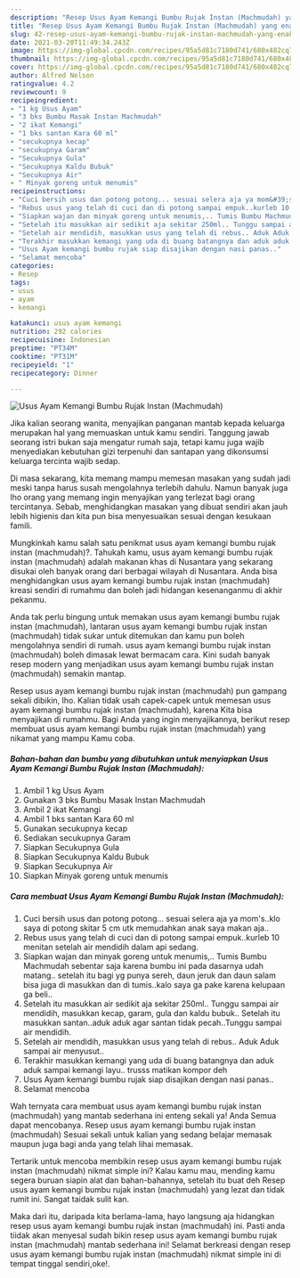 ```yaml
---
description: "Resep Usus Ayam Kemangi Bumbu Rujak Instan (Machmudah) yang enak dan Mudah Dibuat"
title: "Resep Usus Ayam Kemangi Bumbu Rujak Instan (Machmudah) yang enak dan Mudah Dibuat"
slug: 42-resep-usus-ayam-kemangi-bumbu-rujak-instan-machmudah-yang-enak-dan-mudah-dibuat
date: 2021-03-20T11:49:34.243Z
image: https://img-global.cpcdn.com/recipes/95a5d81c7180d741/680x482cq70/usus-ayam-kemangi-bumbu-rujak-instan-machmudah-foto-resep-utama.jpg
thumbnail: https://img-global.cpcdn.com/recipes/95a5d81c7180d741/680x482cq70/usus-ayam-kemangi-bumbu-rujak-instan-machmudah-foto-resep-utama.jpg
cover: https://img-global.cpcdn.com/recipes/95a5d81c7180d741/680x482cq70/usus-ayam-kemangi-bumbu-rujak-instan-machmudah-foto-resep-utama.jpg
author: Alfred Nelson
ratingvalue: 4.2
reviewcount: 9
recipeingredient:
- "1 kg Usus Ayam"
- "3 bks Bumbu Masak Instan Machmudah"
- "2 ikat Kemangi"
- "1 bks santan Kara 60 ml"
- "secukupnya kecap"
- "secukupnya Garam"
- "Secukupnya Gula"
- "Secukupnya Kaldu Bubuk"
- "Secukupnya Air"
- " Minyak goreng untuk menumis"
recipeinstructions:
- "Cuci bersih usus dan potong potong... sesuai selera aja ya mom&#39;s..klo saya di potong skitar 5 cm utk memudahkan anak saya makan aja.."
- "Rebus usus yang telah di cuci dan di potong sampai empuk..kurleb 10 menitan setelah air mendidih dalam api sedang."
- "Siapkan wajan dan minyak goreng untuk menumis,.. Tumis Bumbu Machmudah sebentar saja karena bumbu ini pada dasarnya udah matang.. setelah itu bagi yg punya sereh, daun jeruk dan daun salam bisa juga di masukkan dan di tumis..kalo saya ga pake karena kelupaan ga beli.."
- "Setelah itu masukkan air sedikit aja sekitar 250ml.. Tunggu sampai air mendidih, masukkan kecap, garam, gula dan kaldu bubuk.. Setelah itu masukkan santan..aduk aduk agar santan tidak pecah..Tunggu sampai air mendidih."
- "Setelah air mendidih, masukkan usus yang telah di rebus.. Aduk Aduk sampai air menyusut.."
- "Terakhir masukkan kemangi yang uda di buang batangnya dan aduk aduk sampai kemangi layu.. trusss matikan kompor deh"
- "Usus Ayam kemangi bumbu rujak siap disajikan dengan nasi panas.."
- "Selamat mencoba"
categories:
- Resep
tags:
- usus
- ayam
- kemangi

katakunci: usus ayam kemangi 
nutrition: 292 calories
recipecuisine: Indonesian
preptime: "PT34M"
cooktime: "PT31M"
recipeyield: "1"
recipecategory: Dinner

---
```



![Usus Ayam Kemangi Bumbu Rujak Instan (Machmudah)](https://img-global.cpcdn.com/recipes/95a5d81c7180d741/680x482cq70/usus-ayam-kemangi-bumbu-rujak-instan-machmudah-foto-resep-utama.jpg)

Jika kalian seorang wanita, menyajikan panganan mantab kepada keluarga merupakan hal yang memuaskan untuk kamu sendiri. Tanggung jawab seorang istri bukan saja mengatur rumah saja, tetapi kamu juga wajib menyediakan kebutuhan gizi terpenuhi dan santapan yang dikonsumsi keluarga tercinta wajib sedap.

Di masa  sekarang, kita memang mampu memesan masakan yang sudah jadi meski tanpa harus susah mengolahnya terlebih dahulu. Namun banyak juga lho orang yang memang ingin menyajikan yang terlezat bagi orang tercintanya. Sebab, menghidangkan masakan yang dibuat sendiri akan jauh lebih higienis dan kita pun bisa menyesuaikan sesuai dengan kesukaan famili. 



Mungkinkah kamu salah satu penikmat usus ayam kemangi bumbu rujak instan (machmudah)?. Tahukah kamu, usus ayam kemangi bumbu rujak instan (machmudah) adalah makanan khas di Nusantara yang sekarang disukai oleh banyak orang dari berbagai wilayah di Nusantara. Anda bisa menghidangkan usus ayam kemangi bumbu rujak instan (machmudah) kreasi sendiri di rumahmu dan boleh jadi hidangan kesenanganmu di akhir pekanmu.

Anda tak perlu bingung untuk memakan usus ayam kemangi bumbu rujak instan (machmudah), lantaran usus ayam kemangi bumbu rujak instan (machmudah) tidak sukar untuk ditemukan dan kamu pun boleh mengolahnya sendiri di rumah. usus ayam kemangi bumbu rujak instan (machmudah) boleh dimasak lewat bermacam cara. Kini sudah banyak resep modern yang menjadikan usus ayam kemangi bumbu rujak instan (machmudah) semakin mantap.

Resep usus ayam kemangi bumbu rujak instan (machmudah) pun gampang sekali dibikin, lho. Kalian tidak usah capek-capek untuk memesan usus ayam kemangi bumbu rujak instan (machmudah), karena Kita bisa menyajikan di rumahmu. Bagi Anda yang ingin menyajikannya, berikut resep membuat usus ayam kemangi bumbu rujak instan (machmudah) yang nikamat yang mampu Kamu coba.

<!--inarticleads1-->

##### Bahan-bahan dan bumbu yang dibutuhkan untuk menyiapkan Usus Ayam Kemangi Bumbu Rujak Instan (Machmudah):

1. Ambil 1 kg Usus Ayam
1. Gunakan 3 bks Bumbu Masak Instan Machmudah
1. Ambil 2 ikat Kemangi
1. Ambil 1 bks santan Kara 60 ml
1. Gunakan secukupnya kecap
1. Sediakan secukupnya Garam
1. Siapkan Secukupnya Gula
1. Siapkan Secukupnya Kaldu Bubuk
1. Siapkan Secukupnya Air
1. Siapkan  Minyak goreng untuk menumis




<!--inarticleads2-->

##### Cara membuat Usus Ayam Kemangi Bumbu Rujak Instan (Machmudah):

1. Cuci bersih usus dan potong potong... sesuai selera aja ya mom&#39;s..klo saya di potong skitar 5 cm utk memudahkan anak saya makan aja..
1. Rebus usus yang telah di cuci dan di potong sampai empuk..kurleb 10 menitan setelah air mendidih dalam api sedang.
1. Siapkan wajan dan minyak goreng untuk menumis,.. Tumis Bumbu Machmudah sebentar saja karena bumbu ini pada dasarnya udah matang.. setelah itu bagi yg punya sereh, daun jeruk dan daun salam bisa juga di masukkan dan di tumis..kalo saya ga pake karena kelupaan ga beli..
1. Setelah itu masukkan air sedikit aja sekitar 250ml.. Tunggu sampai air mendidih, masukkan kecap, garam, gula dan kaldu bubuk.. Setelah itu masukkan santan..aduk aduk agar santan tidak pecah..Tunggu sampai air mendidih.
1. Setelah air mendidih, masukkan usus yang telah di rebus.. Aduk Aduk sampai air menyusut..
1. Terakhir masukkan kemangi yang uda di buang batangnya dan aduk aduk sampai kemangi layu.. trusss matikan kompor deh
1. Usus Ayam kemangi bumbu rujak siap disajikan dengan nasi panas..
1. Selamat mencoba




Wah ternyata cara membuat usus ayam kemangi bumbu rujak instan (machmudah) yang mantab sederhana ini enteng sekali ya! Anda Semua dapat mencobanya. Resep usus ayam kemangi bumbu rujak instan (machmudah) Sesuai sekali untuk kalian yang sedang belajar memasak maupun juga bagi anda yang telah lihai memasak.

Tertarik untuk mencoba membikin resep usus ayam kemangi bumbu rujak instan (machmudah) nikmat simple ini? Kalau kamu mau, mending kamu segera buruan siapin alat dan bahan-bahannya, setelah itu buat deh Resep usus ayam kemangi bumbu rujak instan (machmudah) yang lezat dan tidak rumit ini. Sangat taidak sulit kan. 

Maka dari itu, daripada kita berlama-lama, hayo langsung aja hidangkan resep usus ayam kemangi bumbu rujak instan (machmudah) ini. Pasti anda tiidak akan menyesal sudah bikin resep usus ayam kemangi bumbu rujak instan (machmudah) mantab sederhana ini! Selamat berkreasi dengan resep usus ayam kemangi bumbu rujak instan (machmudah) nikmat simple ini di tempat tinggal sendiri,oke!.

